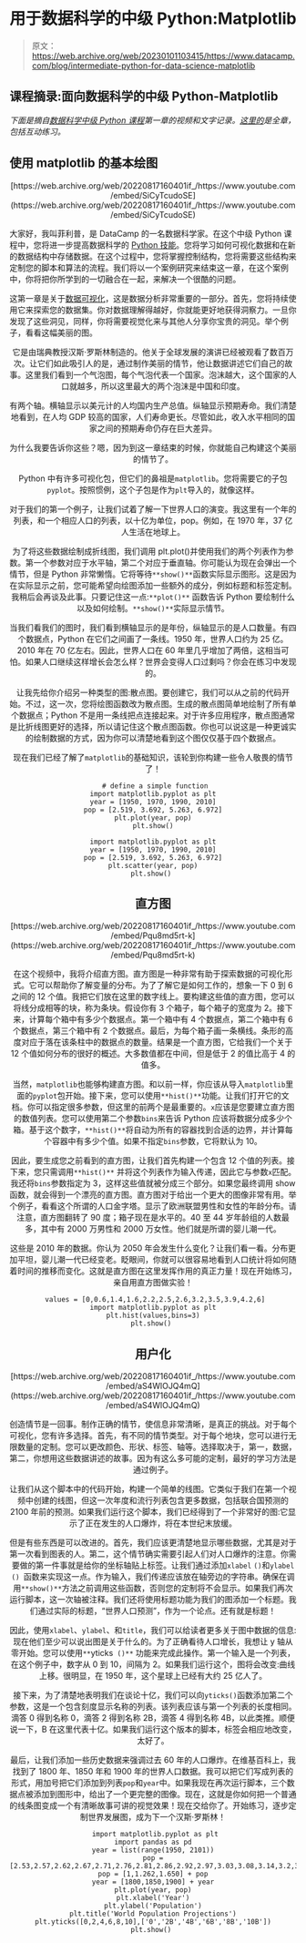 # 用于数据科学的中级 Python:Matplotlib

> 原文：<https://web.archive.org/web/20230101103415/https://www.datacamp.com/blog/intermediate-python-for-data-science-matplotlib>

## 课程摘录:面向数据科学的中级 Python-Matplotlib

*下面是摘自[数据科学中级 Python 课程](https://web.archive.org/web/20220817160401/https://www.datacamp.com/courses/intermediate-python-for-data-science/)第一章的视频和文字记录。[这里的](https://web.archive.org/web/20220817160401/https://www.datacamp.com/courses/intermediate-python-for-data-science/)是全章，包括互动练习。*

## 使用 matplotlib 的基本绘图

<center>[https://web.archive.org/web/20220817160401if_/https://www.youtube.com/embed/SiCyTcudoSE](https://web.archive.org/web/20220817160401if_/https://www.youtube.com/embed/SiCyTcudoSE)</center>

大家好，我叫菲利普，是 DataCamp 的一名数据科学家。在这个中级 Python 课程中，您将进一步提高数据科学的 [Python 技能](https://web.archive.org/web/20220817160401/https://www.datacamp.com/learn/python)。您将学习如何可视化数据和在新的数据结构中存储数据。在这个过程中，您将掌握控制结构，您将需要这些结构来定制您的脚本和算法的流程。我们将以一个案例研究来结束这一章，在这个案例中，你将把你所学到的一切融合在一起，来解决一个很酷的问题。

这第一章是关于[数据可视化](https://web.archive.org/web/20220817160401/https://www.datacamp.com/data-courses/data-visualization-courses)，这是数据分析非常重要的一部分。首先，您将持续使用它来探索您的数据集。你对数据理解得越好，你就能更好地获得洞察力。一旦你发现了这些洞见，同样，你将需要视觉化来与其他人分享你宝贵的洞见。举个例子，看看这幅美丽的图。

<center>

它是由瑞典教授汉斯·罗斯林制造的。他关于全球发展的演讲已经被观看了数百万次。让它们如此吸引人的是，通过制作美丽的情节，他让数据讲述它们自己的故事。这里我们看到一个气泡图，每个气泡代表一个国家。泡沫越大，这个国家的人口就越多，所以这里最大的两个泡沫是中国和印度。

有两个轴。横轴显示以美元计的人均国内生产总值。纵轴显示预期寿命。我们清楚地看到，在人均 GDP 较高的国家，人们寿命更长。尽管如此，收入水平相同的国家之间的预期寿命仍存在巨大差异。

为什么我要告诉你这些？嗯，因为到这一章结束的时候，你就能自己构建这个美丽的情节了。

Python 中有许多可视化包，但它们的鼻祖是`matplotlib`。您将需要它的子包`pyplot`。按照惯例，这个子包是作为`plt`导入的，就像这样。

对于我们的第一个例子，让我们试着了解一下世界人口的演变。我这里有一个年的列表，和一个相应人口的列表，以十亿为单位，pop。例如，在 1970 年，37 亿人生活在地球上。

为了将这些数据绘制成折线图，我们调用 plt.plot()并使用我们的两个列表作为参数。第一个参数对应于水平轴，第二个对应于垂直轴。你可能认为现在会弹出一个情节，但是 Python 非常懒惰。它将等待`**show()**`函数实际显示图形。这是因为在实际显示之前，您可能希望向绘图添加一些额外的成分，例如标题和标签定制。我稍后会再谈及此事。只要记住这一点:`**plot()**` 函数告诉 Python 要绘制什么以及如何绘制。`**show()**`实际显示情节。

当我们看我们的图时，我们看到横轴显示的是年份，纵轴显示的是人口数量。有四个数据点，Python 在它们之间画了一条线。1950 年，世界人口约为 25 亿。2010 年在 70 亿左右。因此，世界人口在 60 年里几乎增加了两倍，这相当可怕。如果人口继续这样增长会怎么样？世界会变得人口过剩吗？你会在练习中发现的。

让我先给你介绍另一种类型的图:散点图。要创建它，我们可以从之前的代码开始。不过，这一次，您将绘图函数改为散点图。生成的散点图简单地绘制了所有单个数据点；Python 不是用一条线把点连接起来。对于许多应用程序，散点图通常是比折线图更好的选择，所以请记住这个散点图函数。你也可以说这是一种更诚实的绘制数据的方式，因为你可以清楚地看到这个图仅仅基于四个数据点。

现在我们已经了解了`matplotlib`的基础知识，该轮到你构建一些令人敬畏的情节了！

```
 # define a simple function
import matplotlib.pyplot as plt
year = [1950, 1970, 1990, 2010]
pop = [2.519, 3.692, 5.263, 6.972]
plt.plot(year, pop)
plt.show()

import matplotlib.pyplot as plt
year = [1950, 1970, 1990, 2010]
pop = [2.519, 3.692, 5.263, 6.972]
plt.scatter(year, pop)
plt.show() 
```

## 直方图

<center>[https://web.archive.org/web/20220817160401if_/https://www.youtube.com/embed/Pqu8md5rt-k](https://web.archive.org/web/20220817160401if_/https://www.youtube.com/embed/Pqu8md5rt-k)</center>

在这个视频中，我将介绍直方图。直方图是一种非常有助于探索数据的可视化形式。它可以帮助你了解变量的分布。为了了解它是如何工作的，想象一下 0 到 6 之间的 12 个值。我把它们放在这里的数字线上。要构建这些值的直方图，您可以将线分成相等的块，称为条块。假设你有 3 个箱子，每个箱子的宽度为 2。接下来，计算每个箱中有多少个数据点。第一个箱中有 4 个数据点，第二个箱中有 6 个数据点，第三个箱中有 2 个数据点。最后，为每个箱子画一条横线。条形的高度对应于落在该条柱中的数据点的数量。结果是一个直方图，它给我们一个关于 12 个值如何分布的很好的概述。大多数值都在中间，但是低于 2 的值比高于 4 的值多。

当然，`matplotlib`也能够构建直方图。和以前一样，你应该从导入`matplotlib`里面的`pyplot`包开始。接下来，您可以使用`**hist()**`功能。让我们打开它的文档。你可以指定很多参数，但这里的前两个是最重要的。`x`应该是您要建立直方图的数值列表。您可以使用第二个参数`bins`来告诉 Python 应该将数据分成多少个箱。基于这个数字，`**hist()**`将自动为所有的容器找到合适的边界，并计算每个容器中有多少个值。如果不指定`bins`参数，它将默认为 10。

因此，要生成您之前看到的直方图，让我们首先构建一个包含 12 个值的列表。接下来，您只需调用`**hist()**` 并将这个列表作为输入传递，因此它与参数`x`匹配。我还将`bins`参数指定为 3，这样这些值就被分成三个部分。如果您最终调用 show 函数，就会得到一个漂亮的直方图。直方图对于给出一个更大的图像非常有用。举个例子，看看这个所谓的人口金字塔。显示了欧洲联盟男性和女性的年龄分布。请注意，直方图翻转了 90 度；箱子现在是水平的。40 至 44 岁年龄组的人数最多，其中有 2000 万男性和 2000 万女性。他们就是所谓的婴儿潮一代。

这些是 2010 年的数据。你认为 2050 年会发生什么变化？让我们看一看。分布更加平坦，婴儿潮一代已经变老。眨眼间，你就可以很容易地看到人口统计将如何随着时间的推移而变化。这就是直方图在这里发挥作用的真正力量！现在开始练习，亲自用直方图做实验！

```
 values = [0,0.6,1.4,1.6,2.2,2.5,2.6,3.2,3.5,3.9,4.2,6]
import matplotlib.pyplot as plt
plt.hist(values,bins=3)
plt.show() 
```

## 用户化

<center>[https://web.archive.org/web/20220817160401if_/https://www.youtube.com/embed/aS4WlOJQ4mQ](https://web.archive.org/web/20220817160401if_/https://www.youtube.com/embed/aS4WlOJQ4mQ)</center>

创造情节是一回事。制作正确的情节，使信息非常清晰，是真正的挑战。对于每个可视化，您有许多选择。首先，有不同的情节类型。对于每个地块，您可以进行无限数量的定制。您可以更改颜色、形状、标签、轴等。选择取决于，第一，数据，第二，你想用这些数据讲述的故事。因为有这么多可能的定制，最好的学习方法是通过例子。

让我们从这个脚本中的代码开始，构建一个简单的线图。它类似于我们在第一个视频中创建的线图，但这一次年度和流行列表包含更多数据，包括联合国预测的 2100 年前的预测。如果我们运行这个脚本，我们已经得到了一个非常好的图:它显示了正在发生的人口爆炸，将在本世纪末放缓。

但是有些东西是可以改进的。首先，我们应该更清楚地显示哪些数据，尤其是对于第一次看到图表的人。第二，这个情节确实需要引起人们对人口爆炸的注意。你需要做的第一件事就是给你的坐标轴贴上标签。让我们通过添加`xlabel` `()`和`ylabel` `() `函数来实现这一点。作为输入，我们传递应该放在轴旁边的字符串。确保在调用`**show()**`方法之前调用这些函数，否则您的定制将不会显示。如果我们再次运行脚本，这一次轴被注释。我们还将使用标题功能为我们的图添加一个标题。我们通过实际的标题，“世界人口预测”，作为一个论点。还有就是标题！

因此，使用`xlabel`、`ylabel`、和`title`，我们可以给读者更多关于图中数据的信息:现在他们至少可以说出图是关于什么的。为了正确看待人口增长，我想让 y 轴从零开始。您可以使用`**`yticks` ()**` 功能来完成此操作。第一个输入是一个列表，在这个例子中，数字从 0 到 10，间隔为 2。如果我们运行这个，图将会改变:曲线上移。很明显，在 1950 年，这个星球上已经有大约 25 亿人了。

接下来，为了清楚地表明我们在谈论十亿，我们可以向`yticks()`函数添加第二个参数，这是一个包含刻度显示名称的列表。该列表应该与第一个列表的长度相同。滴答 0 得到名称 0，滴答 2 得到名称 2B，滴答 4 得到名称 4B，以此类推。顺便说一下，B 在这里代表十亿。如果我们运行这个版本的脚本，标签会相应地改变，太好了。

最后，让我们添加一些历史数据来强调过去 60 年的人口爆炸。在维基百科上，我找到了 1800 年、1850 年和 1900 年的世界人口数据。我可以把它们写成列表的形式，用加号把它们添加到列表`pop`和`year`中。如果我现在再次运行脚本，三个数据点被添加到图形中，给出了一个更完整的图像。现在，这就是你如何把一个普通的线条图变成一个有清晰故事可讲的视觉效果！现在交给你了。开始练习，逐步定制世界发展图，成为下一个汉斯·罗斯林！

```
 import matplotlib.pyplot as plt
import pandas as pd
year = list(range(1950, 2101))
pop = [2.53,2.57,2.62,2.67,2.71,2.76,2.81,2.86,2.92,2.97,3.03,3.08,3.14,3.2,3.26,3.33,3.4,3.47,3.54,3.62,3.69,3.77,3.84,3.92,4.,4.07,4.15,4.22,4.3,4.37,4.45,4.53,4.61,4.69,4.78,4.86,4.95,5.05,5.14,5.23,5.32,5.41,5.49,5.58,5.66,5.74,5.82,5.9,5.98,6.05,6.13,6.2,6.28,6.36,6.44,6.51,6.59,6.67,6.75,6.83,6.92,7.,7.08,7.16,7.24,7.32,7.4,7.48,7.56,7.64,7.72,7.79,7.87,7.94,8.01,8.08,8.15,8.22,8.29,8.36,8.42,8.49,8.56,8.62,8.68,8.74,8.8,8.86,8.92,8.98,9.04,9.09,9.15,9.2,9.26,9.31,9.36,9.41,9.46,9.5,9.55,9.6,9.64,9.68,9.73,9.77,9.81,9.85,9.88,9.92,9.96,9.99,10.03,10.06,10.09,10.13,10.16,10.19,10.22,10.25,10.28,10.31,10.33,10.36,10.38,10.41,10.43,10.46,10.48,10.5,10.52,10.55,10.57,10.59,10.61,10.63,10.65,10.66,10.68,10.7,10.72,10.73,10.75,10.77,10.78,10.79,10.81,10.82,10.83,10.84,10.85]
pop = [1,1.262,1.650] + pop
year = [1800,1850,1900] + year
plt.plot(year, pop)
plt.xlabel('Year')
plt.ylabel('Population')
plt.title('World Population Projections')
plt.yticks([0,2,4,6,8,10],['0','2B','4B','6B','8B','10B'])
plt.show() 
```

</center>